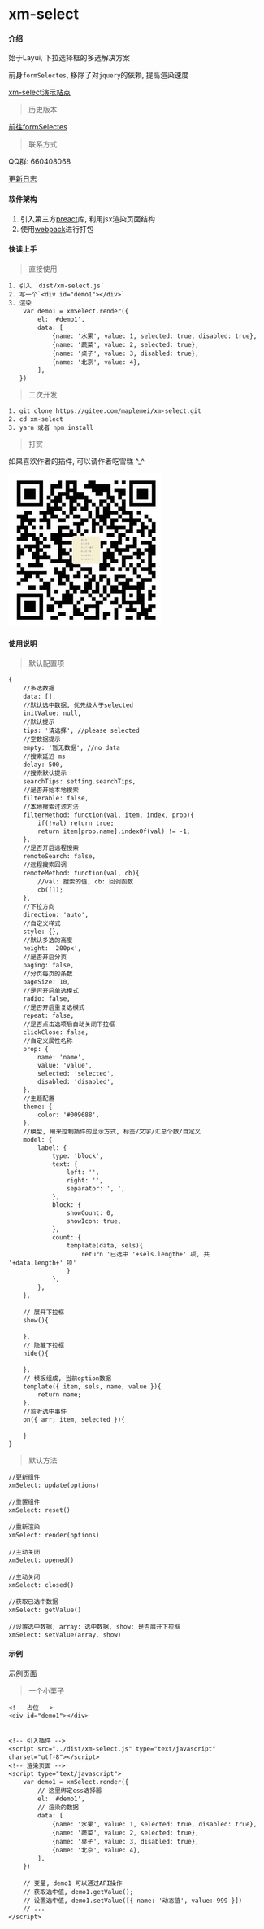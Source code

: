 # xm-select

#### 介绍
始于Layui, 下拉选择框的多选解决方案

前身`formSelectes`, 移除了对`jquery`的依赖, 提高渲染速度

[xm-select演示站点](https://maplemei.gitee.io/xm-select/)

> 历史版本

[前往formSelectes](https://github.com/hnzzmsf/layui-formSelects)

> 联系方式 

QQ群: 660408068


[更新日志](docs/changelog.md)


#### 软件架构
1. 引入第三方[preact](https://preactjs.com/)库, 利用jsx渲染页面结构
2. 使用[webpack](https://www.webpackjs.com/)进行打包


#### 快读上手

> 直接使用

```
1. 引入 `dist/xm-select.js`
2. 写一个`<div id="demo1"></div>`
3. 渲染
	var demo1 = xmSelect.render({
		el: '#demo1', 
		data: [
			{name: '水果', value: 1, selected: true, disabled: true},
			{name: '蔬菜', value: 2, selected: true},
			{name: '桌子', value: 3, disabled: true},
			{name: '北京', value: 4},
		],
   })
```

> 二次开发

```
1. git clone https://gitee.com/maplemei/xm-select.git
2. cd xm-select
3. yarn 或者 npm install
```

> 打赏

如果喜欢作者的插件, 可以请作者吃雪糕 ^_^

<p>
  <a href="javascript:;">
    <img src="docs/wx.jpg" alt="打赏" width="300">
  </a>
</p>


#### 使用说明

> 默认配置项


```
{
	//多选数据
	data: [],
	//默认选中数据, 优先级大于selected
	initValue: null,
	//默认提示
	tips: '请选择', //please selected
	//空数据提示
	empty: '暂无数据', //no data
	//搜索延迟 ms
	delay: 500,
	//搜索默认提示
	searchTips: setting.searchTips,
	//是否开始本地搜索
	filterable: false,
	//本地搜索过滤方法
	filterMethod: function(val, item, index, prop){
		if(!val) return true;
		return item[prop.name].indexOf(val) != -1;
	},
	//是否开启远程搜索
	remoteSearch: false,
	//远程搜索回调
	remoteMethod: function(val, cb){
		//val: 搜索的值, cb: 回调函数
		cb([]);
	},
	//下拉方向
	direction: 'auto',
	//自定义样式
	style: {},
	//默认多选的高度
	height: '200px',
	//是否开启分页
	paging: false,
	//分页每页的条数
	pageSize: 10,
	//是否开启单选模式
	radio: false,
	//是否开启重复选模式
	repeat: false,
	//是否点击选项后自动关闭下拉框
	clickClose: false,
	//自定义属性名称
	prop: {
		name: 'name',
		value: 'value',
		selected: 'selected',
		disabled: 'disabled',
	},
	//主题配置
	theme: {
		color: '#009688',
	},
	//模型, 用来控制插件的显示方式, 标签/文字/汇总个数/自定义
	model: {
		label: {
			type: 'block',
			text: {
				left: '',
				right: '',
				separator: ', ',
			},
			block: {
				showCount: 0,
				showIcon: true,
			},
			count: {
				template(data, sels){
					return '已选中 '+sels.length+' 项, 共 '+data.length+' 项'
				}
			},
		},
	},
	
	// 展开下拉框
	show(){
		
	},
	// 隐藏下拉框
	hide(){
		
	},
	// 模板组成, 当前option数据
	template({ item, sels, name, value }){
		return name;
	},
	//监听选中事件
	on({ arr, item, selected }){
		
	}
}
```

> 默认方法

```
//更新组件
xmSelect: update(options)

//重置组件
xmSelect: reset()

//重新渲染
xmSelect: render(options)

//主动关闭
xmSelect: opened()

//主动关闭
xmSelect: closed()

//获取已选中数据
xmSelect: getValue()

//设置选中数据, array: 选中数据, show: 是否展开下拉框
xmSelect: setValue(array, show)
```

#### 示例

[示例页面](https://maplemei.gitee.io/xm-select/)

> 一个小栗子

```
<!-- 占位 -->
<div id="demo1"></div>


<!-- 引入插件 -->
<script src="../dist/xm-select.js" type="text/javascript" charset="utf-8"></script>
<!-- 渲染页面 -->
<script type="text/javascript">
	var demo1 = xmSelect.render({
		// 这里绑定css选择器
		el: '#demo1', 
		// 渲染的数据
		data: [
			{name: '水果', value: 1, selected: true, disabled: true},
			{name: '蔬菜', value: 2, selected: true},
			{name: '桌子', value: 3, disabled: true},
			{name: '北京', value: 4},
		],
	})
	
	// 变量, demo1 可以通过API操作
	// 获取选中值, demo1.getValue();
	// 设置选中值, demo1.setValue([{ name: '动态值', value: 999 }])
	// ...
</script>
```
